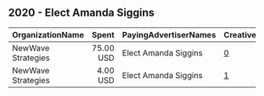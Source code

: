 ## 2020 - Elect Amanda Siggins 
|OrganizationName|Spent|PayingAdvertiserNames|CreativeUrls|Impressions|Genders|AgeBrackets|CountryCodes|BillingAddresses|CandidateBallotInformation|
|:---|---:|:---|:---|---:|:---|:---|:---|:---|:---|
|NewWave Strategies|75.00 USD|Elect Amanda Siggins|[0](https://www.snap.com/political-ads/asset/b9199ba5eb06c7c426eea05cc87f51d183a29e4d97d9f19e5f81e981e4212134?mediaType=png)|26,589||18+|united states|US|Amanda Siggins|
|NewWave Strategies|4.00 USD|Elect Amanda Siggins|[1](https://www.snap.com/political-ads/asset/2b20f155ca6bdb7bec991ddad42c0beb8a1a796046559ce6a238c9d5620d0fc4?mediaType=png)|1,922||18+|united states|US|Amanda Siggins|

